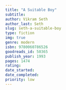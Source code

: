 ```yaml
---
title: "A Suitable Boy"
subtitle: 
author: Vikram Seth
author_last: Seth
slug: seth-a-suitable-boy
type: fiction
img: true
genre: modern
isbn: 9780060786526
goodreads_id: 50365
publish_year: 1993
pages: 1474
rating: 
date_started:
date_completed:
priority: low
---
```

